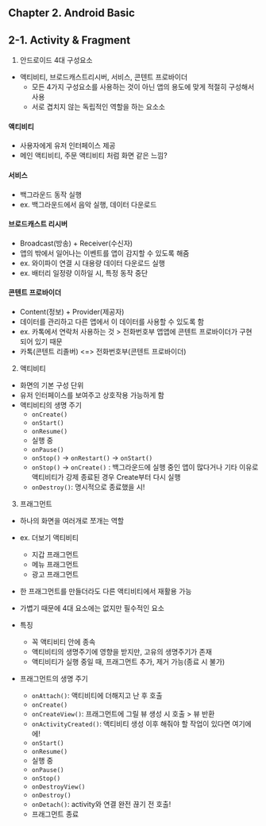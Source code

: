 ## Chapter 2. Android Basic
## 2-1. Activity & Fragment

1. 안드로이드 4대 구성요소
- 액티비티, 브로드캐스트리시버, 서비스, 콘텐트 프로바이더
    - 모든 4가지 구성요소를 사용하는 것이 아닌 앱의 용도에 맞게 적절히 구성해서 사용
    - 서로 겹치지 않는 독립적인 역할을 하는 요소소

#### 액티비티
- 사용자에게 유저 인터페이스 제공
- 메인 액티비티, 주문 액티비티 처럼 화면 같은 느낌?

#### 서비스
- 백그라운드 동작 실행
- ex. 백그라운드에서 음악 실행, 데이터 다운로드

#### 브로드캐스트 리시버
- Broadcast(방송) + Receiver(수신자)
- 앱의 밖에서 일어나는 이벤트를 앱이 감지할 수 있도록 해줌
- ex. 와이파이 연결 시 대용량 데이터 다운로드 실행
- ex. 배터리 일정량 이하일 시, 특정 동작 중단

#### 콘텐트 프로바이더
- Content(정보) + Provider(제공자)
- 데이터를 관리하고 다른 앱에서 이 데이터를 사용할 수 있도록 함
- ex. 카톡에서 연락처 사용하는 것 > 전화번호부 앱앱에 콘텐트 프로바이더가 구현되어 있기 때문
- 카톡(콘텐트 리졸버) <=> 전화번호부(콘텐트 프로바이더)


2. 액티비티
- 화면의 기본 구성 단위
- 유저 인터페이스를 보여주고 상호작용 가능하게 함
- 액티비티의 생명 주기
    - `onCreate()`
    - `onStart()`
    - `onResume()`
    - 실행 중
    - `onPause()`
    - `onStop()` -> `onRestart()` -> `onStart()`
    - `onStop()` -> `onCreate()` : 백그라운드에 실행 중인 앱이 많다거나 기타 이유로 액티비티가 강제 종료된 경우 Create부터 다시 실행
    - `onDestroy()`: 명시적으로 종료했을 시!

3. 프래그먼트
- 하나의 화면을 여러개로 쪼개는 역할
- ex. 더보기 액티비티
    - 지갑 프래그먼트
    - 메뉴 프래그먼트
    - 광고 프래그먼트
- 한 프래그먼트를 만들더라도 다른 액티비티에서 재활용 가능
- 가볍기 때문에 4대 요소에는 없지만 필수적인 요소

- 특징
    - 꼭 액티비티 안에 종속
    - 액티비티의 생명주기에 영향을 받지만, 고유의 생명주기가 존재
    - 액티비티가 실행 중일 때, 프래그먼트 추가, 제거 가능(종료 시 불가)

- 프래그먼트의 생명 주기
    - `onAttach()`: 액티비티에 더해지고 난 후 호출
    - `onCreate()`
    - `onCreateView()`: 프래그먼트에 그릴 뷰 생성 시 호출 > 뷰 반환
    - `onActivityCreated()`: 액티비티 생성 이후 해줘야 할 작업이 있다면 여기에에!
    - `onStart()`
    - `onResume()`
    - 실행 중
    - `onPause()`
    - `onStop()`
    - `onDestroyView()`
    - `onDestroy()`
    - `onDetach()`: activity와 연결 완전 끊기 전 호출!
    - 프래그먼트 종료

